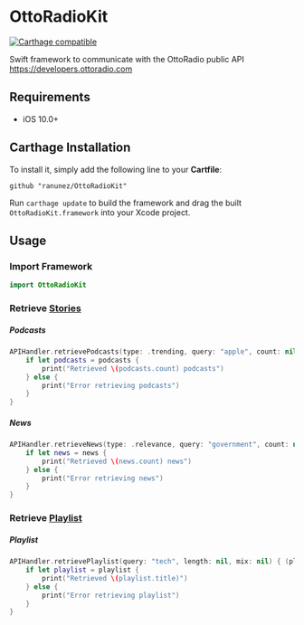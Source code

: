 




# OttoRadioKit
[![Carthage compatible](https://img.shields.io/badge/Carthage-compatible-4BC51D.svg?style=flat)](https://github.com/Carthage/Carthage)

Swift framework to communicate with the OttoRadio public API https://developers.ottoradio.com

## Requirements

- iOS 10.0+

## Carthage Installation

To install it, simply add the following line to your **Cartfile**:

```ogdl
github "ranunez/OttoRadioKit"
```

Run `carthage update` to build the framework and drag the built `OttoRadioKit.framework` into your Xcode project.

## Usage

### Import Framework
```swift
import OttoRadioKit
```

### Retrieve [Stories](https://developers.ottoradio.com/docs/object/story/)

##### Podcasts
```swift
APIHandler.retrievePodcasts(type: .trending, query: "apple", count: nil) { (podcasts) in
    if let podcasts = podcasts {
        print("Retrieved \(podcasts.count) podcasts")
    } else {
        print("Error retrieving podcasts")
    }
}
```

##### News
```swift
APIHandler.retrieveNews(type: .relevance, query: "government", count: nil) { (news) in
    if let news = news {
        print("Retrieved \(news.count) news")
    } else {
        print("Error retrieving news")
    }
}
```

### Retrieve [Playlist](https://developers.ottoradio.com/docs/object/playlist/)

##### Playlist
```swift
APIHandler.retrievePlaylist(query: "tech", length: nil, mix: nil) { (playlist) in
    if let playlist = playlist {
        print("Retrieved \(playlist.title)")
    } else {
        print("Error retrieving playlist")
    }
}
```
